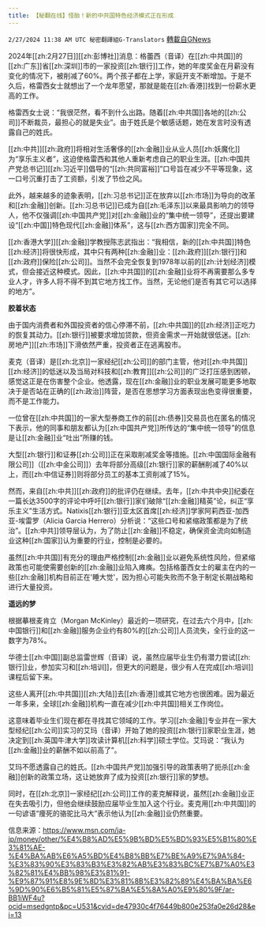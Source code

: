 ```yaml
---
title: 【秘翻在线】怪胎！新的中共国特色经济模式正在形成
---
```

`2/27/2024 11:38 AM UTC 秘密翻譯組G-Translators` [轉載自GNews](https://gnews.org/articles/2345379)

2024年[[zh:2月27日]][[zh:彭博社]]消息：格蕾西（音译）在[[zh:中共国]]的[[zh:广东]]省[[zh:深圳]]市的一家投资[[zh:银行]]工作，她的年度奖金在月薪没有变化的情况下，被削减了60%。两个孩子都在上学，家庭开支不断增加。于是不久后，格雷西女士就想出了一个龙年愿望，那就是能在[[zh:香港]]找到一份薪水更高的工作。

格雷西女士说：“我很茫然，看不到什么出路。随着[[zh:中共国]]各地的[[zh:公司]]不断裁员，最担心的就是失业”。由于姓氏是个敏感话题，她在发言时没有透露自己的姓氏。

[[zh:中共]][[zh:政府]]将相对生活奢侈的[[zh:金融]]业从业人员[[zh:妖魔化]]为“享乐主义者”，这迫使格雷西和其他人重新考虑自己的职业生涯。[[zh:中国共产党总书记]][[zh:习近平]]倡导的“[[zh:共同富裕]]”口号旨在减少不平等现象，这一口号沉重打击了工资额，引发了节俭之风。

此外，越来越多的迹象表明，[[zh:习总书记]]正在放弃以[[zh:市场]]为导向的改革和[[zh:金融]]创新。[[zh:习总书记]]已成为自[[zh:毛泽东]]以来最具影响力的领导人，他不仅强调[[zh:中国共产党]]对[[zh:金融]]业的“集中统一领导”，还提出要建设“[[zh:中国]]特色现代[[zh:金融]]体系”，这与[[zh:西方国家]]完全不同。

[[zh:香港大学]][[zh:金融]]学教授陈志武指出：“我相信，新的[[zh:中共国]]特色[[zh:经济]]将很快形成，其中只有两种[[zh:金融]]业：[[zh:政府]][[zh:银行]]和[[zh:政府]]保险[[zh:公司]]。当然不会完全恢复到1978年以前的[[zh:计划经济]]模式，但会接近这种模式。因此，[[zh:中共国]]的[[zh:金融]]业将不再需要那么多专业人才，许多人将不得不到其它地方找工作。当然，无论他们是否有其它可以选择的地方”。

**胶着状态**

由于国内消费者和外国投资者的信心停滞不前，[[zh:中共国]]的[[zh:经济]]正吃力的恢复其动力。[[zh:银行]]被要求增加贷款，但资金需求一开始就很低迷。[[zh:房地产]][[zh:市场]]下滑依然严重，投资者正在逃离股市。

麦克（音译）是[[zh:北京]]一家经纪[[zh:公司]]的部门主管，他对[[zh:中共国]][[zh:经济]]的低迷以及当局对科技和[[zh:教育]][[zh:公司]]的广泛打压感到困顿，感觉这正是在伤害整个企业。他透露，现在[[zh:金融]]业的职业发展可能更多地取决于是否站在正确的[[zh:政治]]阵营，是否在思想学习方面表现出色变得很重要，而不是工作能力。

一位曾在[[zh:中共国]]的一家大型券商工作的前[[zh:债券]]交易员也在匿名的情况下表示，他的同事和朋友都认为[[zh:中国共产党]]所传达的“集中统一领导”的信息是让[[zh:金融]]业“吐出”所赚的钱。

大型[[zh:银行]]和证券[[zh:公司]]正在采取削减奖金等措施。[[zh:中国国际金融有限公司]]（[[zh:中金公司]]）去年将部分高级[[zh:银行]]家的薪酬削减了40%以上，而[[zh:中信证券]]则将部分员工的基本工资削减了15%。

然而，来自[[zh:中共]][[zh:政府]]的批评仍在继续。去年，[[zh:中共中央]]纪委在一篇长达3500字的评论中呼吁[[zh:银行]]家们破除“[[zh:金融]]精英”论，纠正“享乐主义”生活方式。Natixis[[zh:银行]]亚太区首席[[zh:经济]]学家阿莉西亚\-加西亚\-埃雷罗（Alicia Garcia Herrero）分析说：“这些口号和紧缩政策都是为了统治”。[[zh:中共]]领导层认为，为了防止[[zh:金融]]不稳定，确保资金流向如制造业这种[[zh:国家]]认为重要的行业，控制是必要的。

虽然[[zh:中共国]]有充分的理由严格控制[[zh:金融]]业以避免系统性风险，但紧缩政策也可能使需要创新的[[zh:金融]]业陷入瘫痪。包括格蕾西女士的雇主在内的一些[[zh:金融]]机构目前正在'睡大觉'，因为担心可能失败而不急于制定长期战略和进行大量投资。

**遥远的梦**

根据摹根麦肯立（Morgan McKinley）最近的一项研究，在过去六个月中，[[zh:中国银行]]和[[zh:金融]]服务企业约有80%的[[zh:公司]]人员流失，全行业的这一数字为78%。

华德士[[zh:中国]]副总监雷世辉（音译）说，虽然应届毕业生仍有潜力尝试[[zh:银行]]业，参加实习和[[zh:培训]]，但更大的问题是，很少有人在完成[[zh:培训]]课程后留下来。

这些人离开[[zh:中共国]][[zh:大陆]]去[[zh:香港]]或其它地方也很困难。因为最近一年多来，全球[[zh:金融]]机构一直在减少[[zh:中共国]]相关工作岗位。

这意味着毕业生们现在都在寻找其它领域的工作。学习[[zh:金融]]专业并在一家大型经纪[[zh:公司]]实习的艾玛（音译）开始了她的投资[[zh:银行]]家职业生涯，她决定到[[zh:英国牛津大学]]攻读计算机[[zh:科学]]硕士学位。艾玛说：“我认为[[zh:金融]]业的薪酬不如以前高了”。

艾玛不愿透露自己的姓氏。[[zh:中国共产党]]加强引导的政策表明了扼杀[[zh:金融]]创新的政策立场，这让她放弃了成为投资[[zh:银行]]家的梦想。

同时，在[[zh:北京]]一家经纪[[zh:公司]]工作的麦克解释说，虽然[[zh:金融]]业正在失去吸引力，但他会继续鼓励应届毕业生加入这个行业。麦克用[[zh:中共国]]的一句谚语“痩死的骆驼比马大”表示他认为[[zh:金融]]业仍然重要。

信息来源：https://www.msn.com/ja-jp/money/other/%E4%B8%AD%E5%9B%BD%E5%BD%93%E5%B1%80%E3%81%AE-%E4%BA%AB%E6%A5%BD%E4%B8%BB%E7%BE%A9%E7%9A%84-%E3%83%90%E3%83%B3%E3%82%AB%E3%83%BC%E7%B7%A0%E3%82%81%E4%BB%98%E3%81%91-%E9%87%91%E8%9E%8D%E3%81%8B%E3%82%89%E4%BA%BA%E6%9D%90%E6%B5%81%E5%87%BA%E5%8A%A0%E9%80%9F/ar-BB1iWF4u?ocid=msedgntp&pc=U531&cvid=de47930c4f76449b800e253fa0e26d28&ei=13
